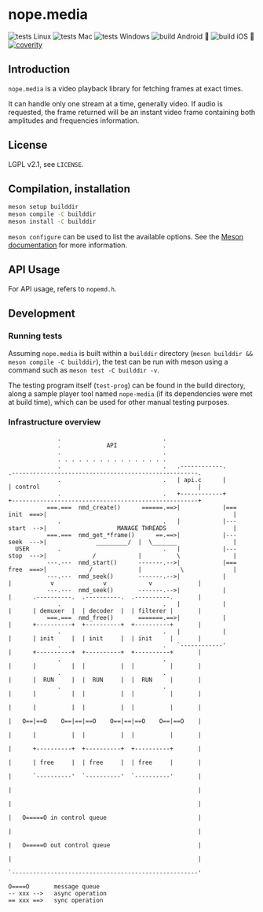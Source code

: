 # nope.media

![tests Linux](https://github.com/NopeForge/nope.media/workflows/tests%20Linux/badge.svg)
![tests Mac](https://github.com/NopeForge/nope.media/workflows/tests%20Mac/badge.svg)
![tests Windows](https://github.com/NopeForge/nope.media/workflows/tests%20Windows/badge.svg)
![build Android 🤖](https://github.com/NopeForge/nope.media/workflows/build%20Android%20🤖/badge.svg)
![build iOS 🍏](https://github.com/NopeForge/nope.media/workflows/build%20iOS%20🍏/badge.svg)
[![coverity](https://scan.coverity.com/projects/29466/badge.svg)](https://scan.coverity.com/projects/nope-media)

## Introduction

`nope.media` is a video playback library for fetching frames at exact times.

It can handle only one stream at a time, generally video. If audio is
requested, the frame returned will be an instant video frame containing both
amplitudes and frequencies information.

## License

LGPL v2.1, see `LICENSE`.

## Compilation, installation

```sh
meson setup builddir
meson compile -C builddir
meson install -C builddir
```

`meson configure` can be used to list the available options. See the [Meson
documentation][meson-doc] for more information.

[meson-doc]: https://mesonbuild.com/Quick-guide.html#compiling-a-meson-project


## API Usage

For API usage, refers to `nopemd.h`.


## Development

### Running tests

Assuming `nope.media` is built within a `builddir` directory (`meson builddir
&& meson compile -C builddir`), the test can be run with meson using a command
such as `meson test -C builddir -v`.

The testing program itself (`test-prog`) can be found in the build directory,
along a sample player tool named `nope-media` (if its dependencies were met at
build time), which can be used for other manual testing purposes.

### Infrastructure overview

```
              .                             .
              .             API             .
              .                             .
              . . . . . . . . . . . . . . . .
              .                             .   .------------.               .-----------------------------------------------------.
              .                             .   | api.c      |               | control                                             |
              .                             .   +------------+               +-----------------------------------------------------+
           ===.===  nmd_create()      ======.==>|            |===  init  ===>|                                                     |
              .                             .   |            |---  start  -->|                    MANAGE THREADS                   |
           ===.===  nmd_get_*frame()      ==.==>|            |---  seek  --->|              _________/  |  \_______                |
  USER        .                             .   |            |---  stop  --->|             /            |          \               |
           ---.---  nmd_start()      -------.-->|            |===  free  ===>|            /             |           \              |
           ---.---  nmd_seek()       -------.-->|            |               |           v              v            v             |
           ---.---  nmd_seek()       -------.-->|            |               |      .----------.  .----------.  .----------.       |
              .                             .   |            |               |      | demuxer  |  | decoder  |  | filterer |       |
           ===.===  nmd_free()       =======.==>|            |               |      +----------+  +----------+  +----------+       |
              .                             .   |            |               |      | init     |  | init     |  | init     |       |
              .                             .   `------------'               |      +----------+  +----------+  +----------+       |
              .                             .                                |      |          |  |          |  |          |       |
              .                             .                                |      |  RUN     |  |  RUN     |  |  RUN     |       |
              .                             .                                |      |          |  |          |  |          |       |
                                                                             |      |          |  |          |  |          |       |
                                                                             |   O==|==O    O==|==|==O    O==|==|==O    O==|==O    |
                                                                             |      |          |  |          |  |          |       |
                                                                             |      +----------+  +----------+  +----------+       |
                                                                             |      | free     |  | free     |  | free     |       |
                                                                             |      `----------'  `----------'  `----------'       |
                                                                             |                                                     |
                                                                             |                                                     |
                                                                             |   O=====O in control queue                          |
                                                                             |                                                     |
                                                                             |   O=====O out control queue                         |
                                                                             |                                                     |
                                                                             `-----------------------------------------------------'

O====O       message queue
-- xxx -->   async operation
== xxx ==>   sync operation
```
